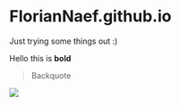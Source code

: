 # FlorianNaef.github.io

Just trying some things out :)

Hello this is **bold**

> Backquote

![](/assets/images/tux.png)
